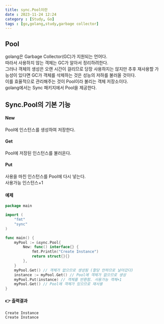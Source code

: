 ```yaml
---
title: sync.Pool이란
date : 2023-11-24 12:24
category : [Study, Go]
tags : [go,golang,study,garbage collector]
---
```


## Pool
golang은 Garbage Collector(GC)가 지원되는 언어다.  
따라서 사용하지 않는 객체는 GC가 알아서 정리하려한다.  
그러나 객체의 생성은 오랜 시간이 걸리므로 당장 사용하지는 않지만 추후 재사용할 가능성이 있다면 GC가 객체를 삭제하는 것은 성능의 저하를 불러올 것이다.  
이를 효율적으로 관리해주는 것이 Pool이라 불리는 객체 저장소이다.  
golang에서는 Sync 패키지에서 Pool을 제공한다.  

## Sync.Pool의 기본 기능
#### New
Pool에 인스턴스를 생성하여 저장한다.  

#### Get
Pool에 저장된 인스턴스를 불러온다.  

#### Put
사용을 마친 인스턴스를 Pool에 다시 넣는다.  
사용가능 인스턴스+1  

#### 예제
``` go
package main

import (
	"fmt"
	"sync"
)

func main() {
	myPool := &sync.Pool{
		New: func() interface{} {
			fmt.Println("Create Instance")
			return struct{}{}
		},
	}
	myPool.Get() // 객체가 없으므로 생성됨 (할당 안하므로 날아갔다)
	instance := myPool.Get() // Pool에 객체가 없으므로 생성
	myPool.Put(instance) // 객체를 반환함. 사용가능 객체+1
	myPool.Get() // Pool에 객체가 있으므로 재사용
}

```

#### 👉 출력결과
``` 
Create Instance
Create Instance
```
